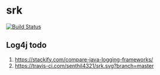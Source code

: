 # srk

[![Build Status](https://travis-ci.org/senthil4321/srk.svg?branch=master)](https://travis-ci.org/senthil4321/srk)

## Log4j todo
1. https://stackify.com/compare-java-logging-frameworks/
1. https://travis-ci.com/senthil4321/srk.svg?branch=master
